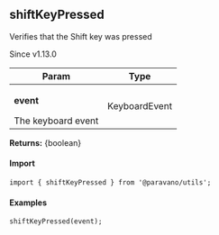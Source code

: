 <h2>shiftKeyPressed</h2>
<p>Verifies that the Shift key was pressed</p>
<p>Since v1.13.0</p>
<table>
      <thead>
      <tr>
        <th>Param</th>
        <th>Type</th></tr>
      </thead>
      <tbody><tr><td><p><b>event</b></p>The keyboard event</td><td>KeyboardEvent</td></tr></tbody>
    </table><p><b>Returns:</b> {boolean}</p>
<h4>Import</h4>

```
import { shiftKeyPressed } from '@paravano/utils';
```

  <h4>Examples</h4>




```    
shiftKeyPressed(event);
```

    